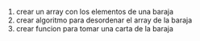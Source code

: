 1. crear un array con los elementos de una baraja
2. crear algoritmo para desordenar el array de la baraja
3. crear funcion para tomar una carta de la baraja